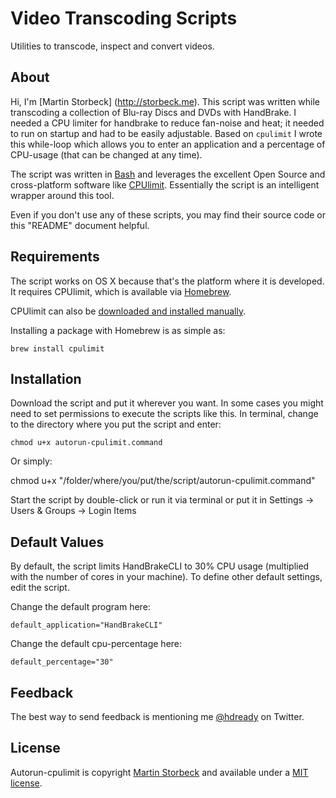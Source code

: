 # Video Transcoding Scripts

Utilities to transcode, inspect and convert videos.

## About

Hi, I'm [Martin Storbeck] (http://storbeck.me). This script was written while transcoding a collection of Blu-ray Discs and DVDs with HandBrake. I needed a CPU limiter for handbrake to reduce fan-noise and heat; it needed to run on startup and had to be easily adjustable. Based on `cpulimit` I wrote this while-loop which allows you to enter an application and a percentage of CPU-usage (that can be changed at any time).


The script was written in [Bash](http://www.gnu.org/software/bash/) and leverages the excellent Open Source and cross-platform software like [CPUlimit](https://github.com/opsengine/cpulimit). Essentially the script is an intelligent wrapper around this tool.

Even if you don't use any of these scripts, you may find their source code or this "README" document helpful.

## Requirements

The script works on OS X because that's the platform where it is developed. It requires CPUlimit, which is available via [Homebrew](http://brew.sh).

CPUlimit can also be [downloaded and installed manually](https://github.com/opsengine/cpulimit).

Installing a package with Homebrew is as simple as:

    brew install cpulimit

## Installation

Download the script and put it wherever you want.  In some cases you might need to set permissions to execute the scripts like this. In terminal, change to the directory where you put the script and enter:

    chmod u+x autorun-cpulimit.command

Or simply:

chmod u+x "/folder/where/you/put/the/script/autorun-cpulimit.command"

Start the script by double-click or run it via terminal or put it in Settings -> Users & Groups -> Login Items

## Default Values

By default, the script limits HandBrakeCLI to 30% CPU usage (multiplied with the number of cores in your machine). To define other default settings, edit the script.

Change the default program here:

    default_application="HandBrakeCLI"

Change the default cpu-percentage here:

    default_percentage="30"

## Feedback

The best way to send feedback is mentioning me [@hdready](http://twittter.com/hdready) on Twitter. 

## License

Autorun-cpulimit is copyright [Martin Storbeck](http://storbeck.me) and available under a [MIT license](https://github.com/hdready/autorun-cpulimit/LICENSE).
